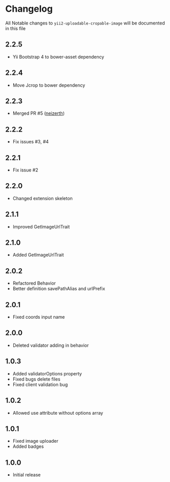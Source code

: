 # Changelog

All Notable changes to `yii2-uploadable-cropable-image` will be documented in this file

## 2.2.5
- Yii Bootstrap 4 to bower-asset dependency

## 2.2.4
- Move Jcrop to bower dependency

## 2.2.3
- Merged PR #5 ([neizerth](https://github.com/neizerth))

## 2.2.2
- Fix issues #3, #4

## 2.2.1
- Fix issue #2

## 2.2.0
- Changed extension skeleton

## 2.1.1
- Improved GetImageUrlTrait

## 2.1.0
- Added GetImageUrlTrait

## 2.0.2
- Refactored Behavior
- Better definition savePathAlias and urlPrefix

## 2.0.1
- Fixed coords input name

## 2.0.0
- Deleted validator adding in behavior

## 1.0.3
- Added validatorOptions property
- Fixed bugs delete files
- Fixed client validation bug

## 1.0.2
- Allowed use attribute without options array

## 1.0.1
- Fixed image uploader
- Added badges

## 1.0.0
- Initial release
